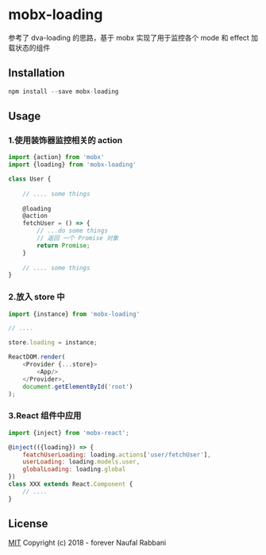 # mobx-loading


参考了 dva-loading 的思路，基于 mobx 实现了用于监控各个 mode 和 effect 加载状态的组件


## Installation

```js
npm install --save mobx-loading
```


## Usage

### 1.使用装饰器监控相关的 action

```js
import {action} from 'mobx'
import {loading} from 'mobx-loading'

class User {
    
    // .... some things
    
    @loading
    @action
    fetchUser = () => {
        // ...do some things
        // 返回 一个 Promise 对象
        return Promise;
    }
    
    // .... some things
}
```

### 2.放入 store 中


```js
import {instance} from 'mobx-loading'

// ....

store.loading = instance;

ReactDOM.render(
    <Provider {...store}>
        <App/>
    </Provider>,
    document.getElementById('root')
);
```

### 3.React 组件中应用

```js
import {inject} from 'mobx-react';

@inject(({loading}) => {
    featchUserLoading: loading.actions['user/fetchUser'],
    userLoading: loading.models.user,
    globalLoading: loading.global
})
class XXX extends React.Component {
    // ....
}
```

## License

[MIT](http://opensource.org/licenses/MIT) Copyright (c) 2018 - forever Naufal Rabbani